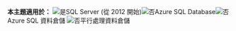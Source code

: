 <Token>**本主題適用於：** ![是](media/yes.png)SQL Server (從 2012 開始)![否](media/no.png)Azure SQL Database![否](media/no.png)Azure SQL 資料倉儲 ![否](media/no.png)平行處理資料倉儲 </Token>

